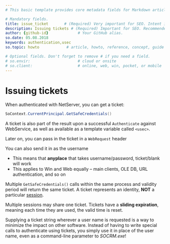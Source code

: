 ```yaml
---
# This basic template provides core metadata fields for Markdown articles on docs.superoffice.com.

# Mandatory fields.
title: issue_ticket       # (Required) Very important for SEO. Intent in a unique string of 43-59 chars including spaces.
description: Issuing tickets # (Required) Important for SEO. Recommended character length is 115-145 characters including spaces.
author: {github-id}             # Your GitHub alias.
so.date: 05.08.2018
keywords: authentication,usec
so.topic: howto            # article, howto, reference, concept, guide

# Optional fields. Don't forget to remove # if you need a field.
# so.envir:                     # cloud or onsite
# so.client:                    # online, web, win, pocket, or mobile
---
```


# Issuing tickets

When authenticated with NetServer, you can get a ticket:

```csharp
SoContext.CurrentPrincipal.GetSafeCredentials()
```

A ticket is also part of the result upon a successful `Authenticate` against WebService, as well as available as a template variable called `<usec>`.

Later on, you can pass in the ticket in a `WebRequest` header

You can also send it in as the username

* This means that **anyplace** that takes username/password, ticket/blank will work
* This applies to Win and Web equally – main clients, OLE DB, URL authentication, and so on

Multiple `GetSafeCredentials()` calls within the same process and validity period will return the same ticket. A ticket represents an identity, **NOT** a particular [session][1].

Multiple sessions may share one ticket. Tickets have a **sliding expiration**, meaning each time they are used, the valid time is reset.

Supplying a ticket string wherever a user name is requested is a way to minimize the impact on other software. Instead of having to write special calls to authenticate using tickets, you simply use it in place of the user name, even as a command-line parameter to *SOCRM.exe*!

<!-- Referenced links -->
[1]: ../session-handling/index.md
